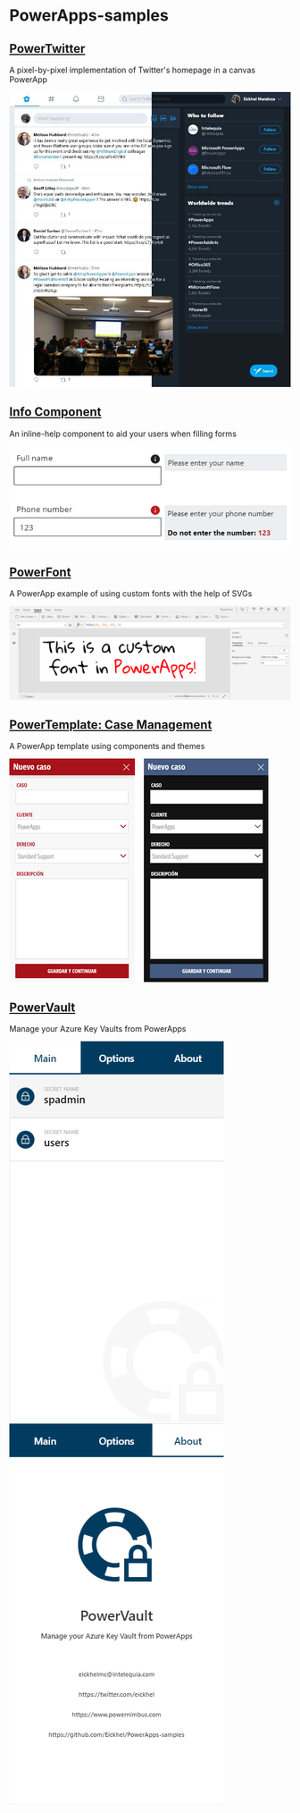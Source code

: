 # PowerApps-samples


## [PowerTwitter](https://github.com/Eickhel/PowerApps-samples/tree/master/PowerTwitter)
A pixel-by-pixel implementation of Twitter's homepage in a canvas PowerApp

![PowerTwitter](/PowerTwitter/images/PowerTwitter.jpg)

## [Info Component](https://github.com/Eickhel/PowerApps-samples/tree/master/InfoComponent)
An inline-help component to aid your users when filling forms

![InfoComponent](/InfoComponent/images/InfoComponent.png)

## [PowerFont](https://github.com/Eickhel/PowerApps-samples/tree/master/PowerFont)
A PowerApp example of using custom fonts with the help of SVGs

![PowerFont](/PowerFont/images/PowerFont.png)

## [PowerTemplate: Case Management](https://github.com/Eickhel/PowerApps-samples/tree/master/PowerTemplates)
A PowerApp template using components and themes

![CaseManagement](/PowerTemplates/images/CaseManagement.png)
## [PowerVault](https://github.com/Eickhel/PowerApps-samples/tree/master/PowerVault)
Manage your Azure Key Vaults from PowerApps

![PowerVault](/PowerVault/images/PowerVault.png)
![PowerVault](/PowerVault/images/PowerVaultAbout.png)
